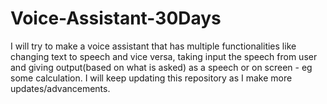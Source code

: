 # Voice-Assistant-30Days
I will try to make a voice assistant that has multiple functionalities like changing text to speech and vice versa, taking input the speech 
from user and giving output(based on what is asked) as a speech or on screen - eg some calculation.
I will keep updating this repository as I make more updates/advancements.
